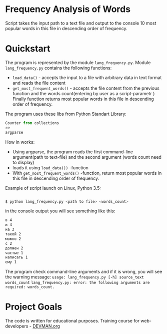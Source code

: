 # Frequency Analysis of Words

Script takes the input path to a text file and output to the console 10 most popular words in this file in descending order of frequency.

# Quickstart

The program is represented by the module ```lang_frequency.py```.
Module ```lang_frequency.py``` contains the following functions:

- ```load_data()``` - accepts the input to a file with arbitrary data in text format and reads the file content
- ```get_most_frequent_words()``` - accepts the file content  from the previous function and the words count(entering by user as a script-parametr ) Finally function returns most popular words in this file in descending order of frequency.

The program uses these libs from Python Standart Library:

```python
Counter from collections 
re
argparse

```

How in works:
- Using argparse, the program reads  the first command-line argument(path to text-file) and the second argument (words count need to display)
- loads it using  ```load_data())``` -function
- With ```get_most_frequent_words()``` -function, return most popular words in this file in descending order of frequency. 

Example of script launch on Linux, Python 3.5:

```bash

$ python lang_frequency.py <path to file> <words_count>

```
in the console  output you will see something  like this:
```bash
в 4
и 4
на 3
такой 2
можно 2
с 2
должен 2
частые 1
написать 1
ему 1
```

The program check command-line arguments and if it is wrong,  you will see the warning message:
```usage: lang_frequency.py [-h] source_text words_count```
```lang_frequency.py: error: the following arguments are required: words_count.```


# Project Goals

The code is written for educational purposes. Training course for web-developers - [DEVMAN.org](https://devman.org)

